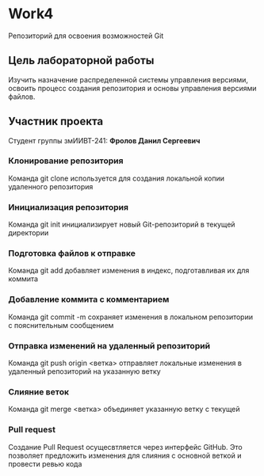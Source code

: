 # Work4
Репозиторий для освоения возможностей Git

## Цель лабораторной работы

Изучить назначение распределенной системы управления версиями, освоить процесс создания репозитория и основы управления версиями файлов.

## Участник проекта

Студент группы змИИВТ-241: **Фролов Данил Сергеевич**

### Клонирование репозитория

Команда git clone используется для создания локальной копии удаленного репозитория

### Инициализация репозитория

Команда git init инициализирует новый Git-репозиторий в текущей директории

### Подготовка файлов к отправке

Команда git add добавляет изменения в индекс, подготавливая их для коммита

### Добавление коммита с комментарием

Команда git commit -m сохраняет изменения в локальном репозитории с пояснительным сообщением

### Отправка изменений на удаленный репозиторий

Команда git push origin <ветка> отправляет локальные изменения в удаленный репозиторий на указанную ветку

### Слияние веток

Команда git merge <ветка> объединяет указанную ветку с текущей

### Pull request

Создание Pull Request осущесвтляется через интерфейс GitHub. Это позволяет предложить изменения для слияния
с основной веткой и провести ревью кода
